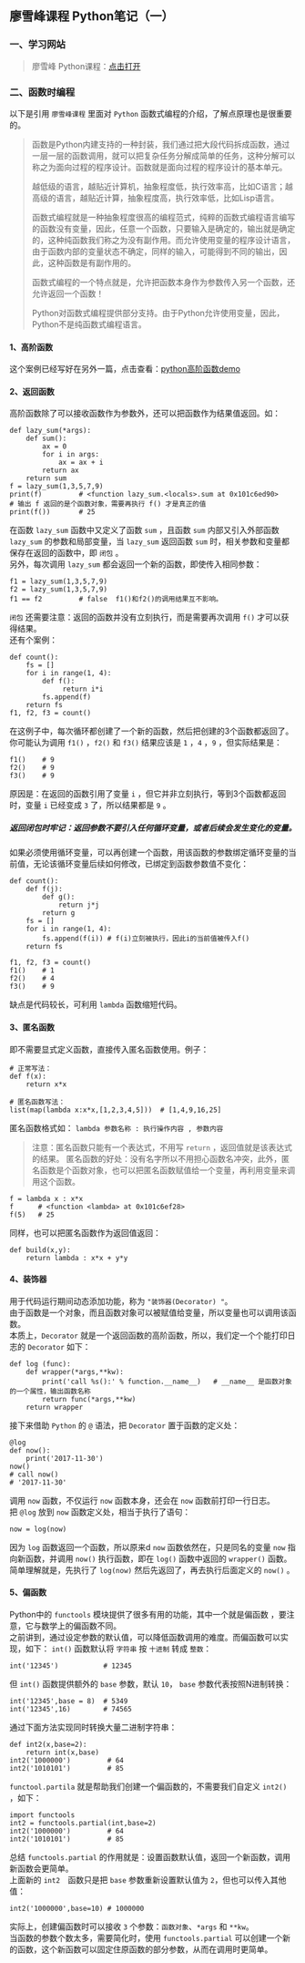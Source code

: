 ## 廖雪峰课程 Python笔记（一）
### 一、学习网站
>廖雪峰 Python课程：[点击打开](https://www.liaoxuefeng.com/wiki/0014316089557264a6b348958f449949df42a6d3a2e542c000)

### 二、函数时编程
以下是引用 `廖雪峰课程` 里面对 `Python` 函数式编程的介绍，了解点原理也是很重要的。  
>   函数是Python内建支持的一种封装，我们通过把大段代码拆成函数，通过一层一层的函数调用，就可以把复杂任务分解成简单的任务，这种分解可以称之为面向过程的程序设计。函数就是面向过程的程序设计的基本单元。  
>  
>   越低级的语言，越贴近计算机，抽象程度低，执行效率高，比如C语言；越高级的语言，越贴近计算，抽象程度高，执行效率低，比如Lisp语言。
>  
>   函数式编程就是一种抽象程度很高的编程范式，纯粹的函数式编程语言编写的函数没有变量，因此，任意一个函数，只要输入是确定的，输出就是确定的，这种纯函数我们称之为没有副作用。而允许使用变量的程序设计语言，由于函数内部的变量状态不确定，同样的输入，可能得到不同的输出，因此，这种函数是有副作用的。  
>  
>   函数式编程的一个特点就是，允许把函数本身作为参数传入另一个函数，还允许返回一个函数！ 
>  
>   Python对函数式编程提供部分支持。由于Python允许使用变量，因此，Python不是纯函数式编程语言。  

#### 1、高阶函数
这个案例已经写好在另外一篇，点击查看：[python高阶函数demo](https://github.com/pingan8787/Leo_MachineLearing/blob/master/1-Python/(1)%E5%B8%B8%E7%94%A8%E9%AB%98%E9%98%B6%E5%87%BD%E6%95%B0demo.py)  

#### 2、返回函数
高阶函数除了可以接收函数作为参数外，还可以把函数作为结果值返回。如：
```
def lazy_sum(*args):
    def sum():
        ax = 0
        for i in args:
            ax = ax + i
        return ax
    return sum
f = lazy_sum(1,3,5,7,9)
print(f)         # <function lazy_sum.<locals>.sum at 0x101c6ed90>
# 输出 f 返回的是个函数对象，需要再执行 f() 才是真正的值
print(f())       # 25
```
在函数 `lazy_sum` 函数中又定义了函数 `sum` ，且函数 `sum` 内部又引入外部函数 `lazy_sum` 的参数和局部变量，当 `lazy_sum` 返回函数 `sum` 时，相关参数和变量都保存在返回的函数中，即 `闭包` 。    
另外，每次调用 `lazy_sum` 都会返回一个新的函数，即使传入相同参数：   
```
f1 = lazy_sum(1,3,5,7,9)
f2 = lazy_sum(1,3,5,7,9)
f1 == f2         # false  f1()和f2()的调用结果互不影响。
```
`闭包` 还需要注意：返回的函数并没有立刻执行，而是需要再次调用 `f()` 才可以获得结果。   
还有个案例：   
```
def count():
    fs = []
    for i in range(1, 4):
        def f():
             return i*i
        fs.append(f)
    return fs
f1, f2, f3 = count()
```
在这例子中，每次循环都创建了一个新的函数，然后把创建的3个函数都返回了。    
你可能认为调用 `f1()` ，`f2()` 和 `f3()` 结果应该是 `1` ，`4` ，`9` ，但实际结果是： 
```
f1()    # 9
f2()    # 9
f3()    # 9
```
原因是：在返回的函数引用了变量 `i` ，但它并非立刻执行，等到3个函数都返回时，变量 `i` 已经变成 `3` 了，所以结果都是 `9` 。
##### 返回闭包时牢记：返回参数不要引入任何循环变量，或者后续会发生变化的变量。
如果必须使用循环变量，可以再创建一个函数，用该函数的参数绑定循环变量的当前值，无论该循环变量后续如何修改，已绑定到函数参数值不变化：  
```
def count():
    def f(j):
        def g():
            return j*j
        return g
    fs = []
    for i in range(1, 4):
        fs.append(f(i)) # f(i)立刻被执行，因此i的当前值被传入f()
    return fs

f1, f2, f3 = count()
f1()    # 1
f2()    # 4
f3()    # 9
```
缺点是代码较长，可利用 `lambda` 函数缩短代码。  

#### 3、匿名函数
即不需要显式定义函数，直接传入匿名函数使用。例子：
```
# 正常写法：
def f(x):
    return x*x

# 匿名函数写法：
list(map(lambda x:x*x,[1,2,3,4,5]))  # [1,4,9,16,25]
```
匿名函数格式如： `lambda 参数名称 : 执行操作内容 , 参数内容`  
>   注意：匿名函数只能有一个表达式，不用写 `return` ，返回值就是该表达式的结果。
匿名函数的好处：没有名字所以不用担心函数名冲突，此外，匿名函数是个函数对象，也可以把匿名函数赋值给一个变量，再利用变量来调用这个函数。  
```
f = lambda x : x*x 
f      # <function <lambda> at 0x101c6ef28>
f(5)   # 25
```
同样，也可以把匿名函数作为返回值返回：
```
def build(x,y):
    return lambda : x*x + y*y
```

#### 4、装饰器
用于代码运行期间动态添加功能，称为 `"装饰器(Decorator) "`。    
由于函数是一个对象，而且函数对象可以被赋值给变量，所以变量也可以调用该函数。  
本质上，`Decorator` 就是一个返回函数的高阶函数，所以，我们定一个个能打印日志的 `Decorator` 如下：
```
def log (func): 
    def wrapper(*args,**kw):
        print('call %s():' % function.__name__)   # __name__ 是函数对象的一个属性，输出函数名称
        return func(*args,**kw)
    return wrapper
```
接下来借助 `Python` 的 `@` 语法，把 `Decorator` 置于函数的定义处：  
```
@log
def now():
    print('2017-11-30')
now()    
# call now()
# '2017-11-30'
```
调用 `now` 函数，不仅运行 `now` 函数本身，还会在 `now` 函数前打印一行日志。   
把 `@log` 放到 `now` 函数定义处，相当于执行了语句：
```
now = log(now)
```
因为 `log` 函数返回一个函数，所以原来d `now` 函数依然在，只是同名的变量 `now` 指向新函数，并调用 `now()` 执行函数，即在 `log()` 函数中返回的 `wrapper()` 函数。  简单理解就是，先执行了 `log(now)` 然后先返回了，再去执行后面定义的 `now()` 。

#### 5、偏函数
Python中的 `functools` 模块提供了很多有用的功能，其中一个就是偏函数 ，要注意，它与数学上的偏函数不同。  
之前讲到，通过设定参数的默认值，可以降低函数调用的难度。而偏函数可以实现，如下：
`int()` 函数默认将 `字符串` 按 `十进制` 转成 `整数`： 
```
int('12345')           # 12345
```
但 `int()` 函数提供额外的 `base` 参数，默认 `10`， `base` 参数代表按照N进制转换：
```
int('12345',base = 8)  # 5349
int('12345',16)        # 74565   
```
通过下面方法实现同时转换大量二进制字符串：
```
def int2(x,base=2):
    return int(x,base)
int2('1000000')         # 64
int2('1010101')         # 85
```
`functool.partila` 就是帮助我们创建一个偏函数的，不需要我们自定义 `int2()` ，如下：
```
import functools
int2 = functools.partial(int,base=2)
int2('1000000')         # 64
int2('1010101')         # 85
```
总结 `functools.partial` 的作用就是：设置函数默认值，返回一个新函数，调用新函数会更简单。   
上面新的 `int2`　函数只是把 `base` 参数重新设置默认值为 `2`，但也可以传入其他值：  
```
int2('1000000',base=10) # 1000000
```
实际上，创建偏函数时可以接收 `3` 个参数：`函数对象`、`*args` 和 `**kw`。  
当函数的参数个数太多，需要简化时，使用 `functools.partial` 可以创建一个新的函数，这个新函数可以固定住原函数的部分参数，从而在调用时更简单。